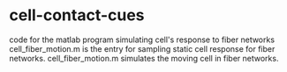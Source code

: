 # cell-contact-cues
code for the matlab program simulating cell's response to fiber networks
cell_fiber_motion.m is the entry for sampling static cell response for fiber networks. cell_fiber_motion.m simulates the moving cell in fiber networks.
